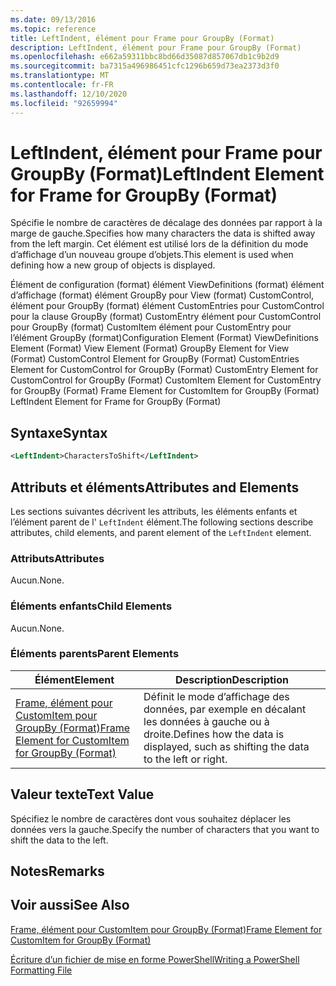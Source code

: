 ```yaml
---
ms.date: 09/13/2016
ms.topic: reference
title: LeftIndent, élément pour Frame pour GroupBy (Format)
description: LeftIndent, élément pour Frame pour GroupBy (Format)
ms.openlocfilehash: e662a59311bbc8bd66d35087d857067db1c9b2d9
ms.sourcegitcommit: ba7315a496986451cfc1296b659d73ea2373d3f0
ms.translationtype: MT
ms.contentlocale: fr-FR
ms.lasthandoff: 12/10/2020
ms.locfileid: "92659994"
---
```

# <a name="leftindent-element-for-frame-for-groupby-format"></a><span data-ttu-id="fe238-103">LeftIndent, élément pour Frame pour GroupBy (Format)</span><span class="sxs-lookup"><span data-stu-id="fe238-103">LeftIndent Element for Frame for GroupBy (Format)</span></span>

<span data-ttu-id="fe238-104">Spécifie le nombre de caractères de décalage des données par rapport à la marge de gauche.</span><span class="sxs-lookup"><span data-stu-id="fe238-104">Specifies how many characters the data is shifted away from the left margin.</span></span> <span data-ttu-id="fe238-105">Cet élément est utilisé lors de la définition du mode d’affichage d’un nouveau groupe d’objets.</span><span class="sxs-lookup"><span data-stu-id="fe238-105">This element is used when defining how a new group of objects is displayed.</span></span>

<span data-ttu-id="fe238-106">Élément de configuration (format) élément ViewDefinitions (format) élément d’affichage (format) élément GroupBy pour View (format) CustomControl, élément pour GroupBy (format) élément CustomEntries pour CustomControl pour la clause GroupBy (format) CustomEntry élément pour CustomControl pour GroupBy (format) CustomItem élément pour CustomEntry pour l’élément GroupBy (format)</span><span class="sxs-lookup"><span data-stu-id="fe238-106">Configuration Element (Format) ViewDefinitions Element (Format) View Element (Format) GroupBy Element for View (Format) CustomControl Element for GroupBy (Format) CustomEntries Element for CustomControl for GroupBy (Format) CustomEntry Element for CustomControl for GroupBy (Format) CustomItem Element for CustomEntry for GroupBy (Format) Frame Element for CustomItem for GroupBy (Format) LeftIndent Element for Frame for GroupBy (Format)</span></span>

## <a name="syntax"></a><span data-ttu-id="fe238-107">Syntaxe</span><span class="sxs-lookup"><span data-stu-id="fe238-107">Syntax</span></span>

```xml
<LeftIndent>CharactersToShift</LeftIndent>
```

## <a name="attributes-and-elements"></a><span data-ttu-id="fe238-108">Attributs et éléments</span><span class="sxs-lookup"><span data-stu-id="fe238-108">Attributes and Elements</span></span>

<span data-ttu-id="fe238-109">Les sections suivantes décrivent les attributs, les éléments enfants et l’élément parent de l' `LeftIndent` élément.</span><span class="sxs-lookup"><span data-stu-id="fe238-109">The following sections describe attributes, child elements, and parent element of the `LeftIndent` element.</span></span>

### <a name="attributes"></a><span data-ttu-id="fe238-110">Attributs</span><span class="sxs-lookup"><span data-stu-id="fe238-110">Attributes</span></span>

<span data-ttu-id="fe238-111">Aucun.</span><span class="sxs-lookup"><span data-stu-id="fe238-111">None.</span></span>

### <a name="child-elements"></a><span data-ttu-id="fe238-112">Éléments enfants</span><span class="sxs-lookup"><span data-stu-id="fe238-112">Child Elements</span></span>

<span data-ttu-id="fe238-113">Aucun.</span><span class="sxs-lookup"><span data-stu-id="fe238-113">None.</span></span>

### <a name="parent-elements"></a><span data-ttu-id="fe238-114">Éléments parents</span><span class="sxs-lookup"><span data-stu-id="fe238-114">Parent Elements</span></span>

|<span data-ttu-id="fe238-115">Élément</span><span class="sxs-lookup"><span data-stu-id="fe238-115">Element</span></span>|<span data-ttu-id="fe238-116">Description</span><span class="sxs-lookup"><span data-stu-id="fe238-116">Description</span></span>|
|-------------|-----------------|
|[<span data-ttu-id="fe238-117">Frame, élément pour CustomItem pour GroupBy (Format)</span><span class="sxs-lookup"><span data-stu-id="fe238-117">Frame Element for CustomItem for GroupBy (Format)</span></span>](./frame-element-for-customitem-for-groupby-format.md)|<span data-ttu-id="fe238-118">Définit le mode d’affichage des données, par exemple en décalant les données à gauche ou à droite.</span><span class="sxs-lookup"><span data-stu-id="fe238-118">Defines how the data is displayed, such as shifting the data to the left or right.</span></span>|

## <a name="text-value"></a><span data-ttu-id="fe238-119">Valeur texte</span><span class="sxs-lookup"><span data-stu-id="fe238-119">Text Value</span></span>

<span data-ttu-id="fe238-120">Spécifiez le nombre de caractères dont vous souhaitez déplacer les données vers la gauche.</span><span class="sxs-lookup"><span data-stu-id="fe238-120">Specify the number of characters that you want to shift the data to the left.</span></span>

## <a name="remarks"></a><span data-ttu-id="fe238-121">Notes</span><span class="sxs-lookup"><span data-stu-id="fe238-121">Remarks</span></span>

## <a name="see-also"></a><span data-ttu-id="fe238-122">Voir aussi</span><span class="sxs-lookup"><span data-stu-id="fe238-122">See Also</span></span>

[<span data-ttu-id="fe238-123">Frame, élément pour CustomItem pour GroupBy (Format)</span><span class="sxs-lookup"><span data-stu-id="fe238-123">Frame Element for CustomItem for GroupBy (Format)</span></span>](./frame-element-for-customitem-for-groupby-format.md)

[<span data-ttu-id="fe238-124">Écriture d’un fichier de mise en forme PowerShell</span><span class="sxs-lookup"><span data-stu-id="fe238-124">Writing a PowerShell Formatting File</span></span>](./writing-a-powershell-formatting-file.md)
